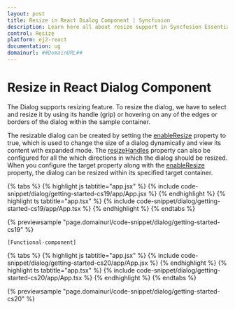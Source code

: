 ```yaml
---
layout: post
title: Resize in React Dialog Component | Syncfusion
description: Learn here all about resize support in Syncfusion Essential React Dialog component, it's elements and more.
control: Resize 
platform: ej2-react
documentation: ug
domainurl: ##DomainURL##
---
```


# Resize in React Dialog Component

The Dialog supports resizing feature. To resize the dialog, we have to select and resize it by using its handle (grip) or hovering on any of the edges or borders of the dialog within the sample container.

The resizable dialog can be created by setting the [enableResize](https://ej2.syncfusion.com/react/documentation/api/dialog/#enableresize) property to true, which is used to change the size of a dialog dynamically and view its content with expanded mode. The [resizeHandles](https://ej2.syncfusion.com/react/documentation/api/dialog/#resizehandles) property can also be configured for all the which directions in which the dialog should be resized. When you configure the target property along with the [enableResize](https://ej2.syncfusion.com/react/documentation/api/dialog/#enableresize) property, the dialog can be resized within its specified target container.

{% tabs %}
{% highlight js tabtitle="app.jsx" %}
{% include code-snippet/dialog/getting-started-cs19/app/App.jsx %}
{% endhighlight %}
{% highlight ts tabtitle="app.tsx" %}
{% include code-snippet/dialog/getting-started-cs19/app/App.tsx %}
{% endhighlight %}
{% endtabs %}

 {% previewsample "page.domainurl/code-snippet/dialog/getting-started-cs19" %}

`[Functional-component]`

{% tabs %}
{% highlight js tabtitle="app.jsx" %}
{% include code-snippet/dialog/getting-started-cs20/app/App.jsx %}
{% endhighlight %}
{% highlight ts tabtitle="app.tsx" %}
{% include code-snippet/dialog/getting-started-cs20/app/App.tsx %}
{% endhighlight %}
{% endtabs %}

 {% previewsample "page.domainurl/code-snippet/dialog/getting-started-cs20" %}
